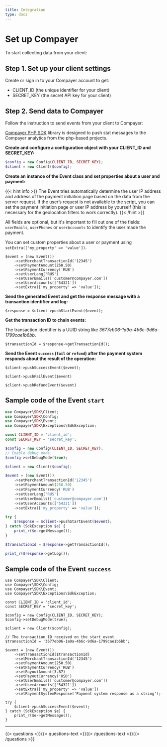 ```yaml
---
title: Integration
type: docs
---
```


# Set up Compayer

To start collecting data from your client:

## **Step 1.** Set up your client settings

Create or sign in to your Compayer account to get:

- CLIENT_ID (the unique identifier for your client)
- SECRET_KEY (the secret API key for your client)

## **Step 2.** Send data to Compayer

Follow the instruction to send events from your client to Compayer:

[Compayer PHP SDK](https://github.com/compayer/compayer-lib-php) library is designed to push stat messages to the Compayer analytics from the php-based projects.

**Create and configure a configuration object with your CLIENT_ID and SECRET_KEY:**

```php
$config = new Config(CLIENT_ID, SECRET_KEY);
$client = new Client($config);
```

**Create an instance of the Event class and set properties about a user and payment:**

{{< hint info >}}
The Event tries automatically determine the user IP address and address of the payment initiation page based on the data from the server request. If the user’s request is not available to the script, you can set the payment initiation page or user IP address by yourself (this is necessary for the geolocation filters to work correctly).
{{< /hint >}}

All fields are optional, but it's important to fill out one of the fields: `userEmails`, `userPhones` or `userAccounts` to identify the user made the payment.

You can set custom properties about a user or payment using `setExtra(['my_property' => 'value'])`.

```
$event = (new Event())
    ->setMerchantTransactionId('12345')
    ->setPaymentAmount(250.50)
    ->setPaymentCurrency('RUB')
    ->setUserLang('RUS')
    ->setUserEmails(['customer@compayer.com'])
    ->setUserAccounts(['54321'])
    ->setExtra(['my_property' => 'value']);
```

**Send the generated Event and get the response message with a transaction identifier and log:**

```
$response = $client->pushStartEvent($event);
```

**Get the transaction ID to chain events:**

The transaction identifier is a UUID string like _3677eb06-1a9a-4b6c-9d6a-1799cae1b6bb_.

```
$transactionId = $response->getTransactionId();
```

**Send the Event `success` (`fail` or `refund`) after the payment system responds about the result of the operation:**

```
$client->pushSuccessEvent($event);

$client->pushFailEvent($event)

$client->pushRefundEvent($event)
```

## Sample code of the Event `start`

```php
use Compayer\SDK\Client;
use Compayer\SDK\Config;
use Compayer\SDK\Event;
use Compayer\SDK\Exceptions\SdkException;

const CLIENT_ID = 'client_id';
const SECRET_KEY = 'secret_key';

$config = new Config(CLIENT_ID, SECRET_KEY);
// Enable debug mode.
$config->setDebugMode(true);

$client = new Client($config);

$event = (new Event())
    ->setMerchantTransactionId('12345')
    ->setPaymentAmount(250.50)
    ->setPaymentCurrency('RUB')
    ->setUserLang('RUS')
    ->setUserEmails(['customer@compayer.com'])
    ->setUserAccounts(['54321'])
    ->setExtra(['my_property' => 'value']);

try {
    $response = $client->pushStartEvent($event);
} catch (SdkException $e) {
    print_r($e->getMessage());
}

$transactionId = $response->getTransactionId();

print_r($response->getLog());
```

## Sample code of the Event `success`

```
use Compayer\SDK\Client;
use Compayer\SDK\Config;
use Compayer\SDK\Event;
use Compayer\SDK\Exceptions\SdkException;

const CLIENT_ID = 'client_id';
const SECRET_KEY = 'secret_key';

$config = new Config(CLIENT_ID, SECRET_KEY);
$config->setDebugMode(true);

$client = new Client($config);

// The transaction ID received on the start event
$transactionId = '3677eb06-1a9a-4b6c-9d6a-1799cae1b6bb';

$event = (new Event())
    ->setTransactionId($transactionId)
    ->setMerchantTransactionId('12345')
    ->setPaymentAmount(250.50)
    ->setPaymentCurrency('RUB')
    ->setPayoutAmount(3.87)
    ->setPayoutCurrency('USD')
    ->setUserEmails(['customer@compayer.com'])
    ->setUserAccounts(['54321'])
    ->setExtra(['my_property' => 'value'])
    ->setPaymentSystemResponse('Payment system response as a string');

try {
    $client->pushSuccessEvent($event);
} catch (SdkException $e) {
    print_r($e->getMessage());
}
```

***

{{< questions >}}{{< questions-text >}}{{< /questions-text >}}{{< /questions >}}
